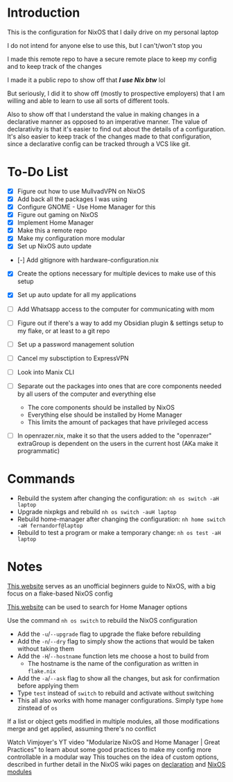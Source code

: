 # Introduction

This is the configuration for NixOS that I daily drive on my personal laptop

I do not intend for anyone else to use this, but I can't/won't stop you

I made this remote repo to have a secure remote place to keep my config and to keep track of the changes

I made it a public repo to show off that ***I use Nix btw*** lol

But seriously, I did it to show off (mostly to prospective employers) that I am willing and able to learn to use all sorts of different tools.

Also to show off that I understand the value in making changes in a declarative manner as opposed to an imperative manner.
The value of declarativity is that it's easier to find out about the details of a configuration. It's also easier to keep track of the changes made to that configuration, since a declarative config can be tracked through a VCS like git.

# To-Do List
- [x] Figure out how to use MullvadVPN on NixOS
- [x] Add back all the packages I was using
- [x] Configure GNOME - Use Home Manager for this
- [x] Figure out gaming on NixOS
- [x] Implement Home Manager
- [x] Make this a remote repo
- [x] Make my configuration more modular
- [x] Set up NixOS auto update
- [-] Add gitignore with hardware-configuration.nix
- [x] Create the options necessary for multiple devices to make use of this setup
- [x] Set up auto update for all my applications

- [ ] Add Whatsapp access to the computer for communicating with mom
- [ ] Figure out if there's a way to add my Obsidian plugin & settings setup to my flake, or at least to a git repo
- [ ] Set up a password management solution
- [ ] Cancel my subsctiption to ExpressVPN
- [ ] Look into Manix CLI
- [ ] Separate out the packages into ones that are core components needed by all users of the computer and everything else
    - The core components should be installed by NixOS
    - Everything else should be installed by Home Manager
    - This limits the amount of packages that have privileged access
- [ ] In openrazer.nix, make it so that the users added to the "openrazer" extraGroup is dependent on the users in the current host (AKa make it programmatic)

# Commands

- Rebuild the system after changing the configuration: `nh os switch -aH laptop`
- Upgrade nixpkgs and rebuild `nh os switch -auH laptop`
- Rebuild home-manager after changing the configuration: `nh home switch -aH fernandorf@laptop`
- Rebuild to test a program or make a temporary change: `nh os test -aH laptop`

# Notes

[This website](https://nixos-and-flakes.thiscute.world/) serves as an unofficial beginners guide to NixOS, with a big focus on a flake-based NixOS config

[This website](https://home-manager-options.extranix.com/) can be used to search for Home Manager options

Use the command `nh os switch` to rebuild the NixOS configuration
- Add the `-u`/`--upgrade` flag to upgrade the flake before rebuilding
- Add the `-n`/`--dry` flag to simply show the actions that would be taken without taking them
- Add the `-H`/`--hostname` function lets me choose a host to build from
  - The hostname is the name of the configuration as written in `flake.nix`
- Add the `-a`/`--ask` flag to show all the changes, but ask for confirmation before applying them
- Type `test` instead of `switch` to rebuild and activate without switching
- This all also works with home manager configurations. Simply type `home` zinstead of `os`

If a list or object gets modified in multiple modules, all those modifications merge and get applied, assuming there's no conflict

Watch Vimjoyer's YT video "Modularize NixOS and Home Manager | Great Practices" to learn about some good practices to make my config more controllable in a modular way
This touches on the idea of custom options, described in further detail in the NixOS wiki pages on [declaration](https://nixos.wiki/wiki/Declaration) and [NixOS modules](https://nixos.wiki/wiki/NixOS_modules)